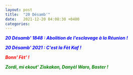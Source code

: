 ```yaml
---
layout: post
title:  "20 Désamb'"
date:   2021-12-20 04:08:30 +0400
categories: 
---
```


<span style="color: blue">***20 Désamb' 1848 : Abolition de l'esclavage à la Réunion !***</span>

<span style="color: blue">***20 Désamb' 2021 : C'est la Fèt Kaf !***</span>

<span style="color: red">***Bonn' Fèt' !***</span>

<span style="color: green">***Zordi, mi ekout' Ziskakan, Danyèl Waro, Baster !***</span>